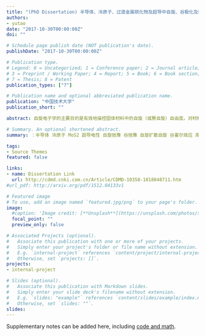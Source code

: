 ```yaml
---
title: "(PhD Dissertation) 半导体、冷原子、过渡金属硫化物及超导中自旋、谷极化及Bogoliubov准粒子的动力学研究"
authors: 
- yutao
date: "2017-10-30T00:00:00Z"
doi: ""

# Schedule page publish date (NOT publication's date).
publishDate: "2017-10-30T00:00:00Z"

# Publication type.
# Legend: 0 = Uncategorized; 1 = Conference paper; 2 = Journal article;
# 3 = Preprint / Working Paper; 4 = Report; 5 = Book; 6 = Book section;
# 7 = Thesis; 8 = Patent
publication_types: ["7"]

# Publication name and optional abbreviated publication name.
publication: "中国技术大学"
publication_short: ""

abstract: 自旋电子学的主要目的是有效地操控固体材料中的自旋（或赝自旋）自由度。对材料中自旋和电荷的动力学及它们的相互影响的理解对自旋电子学的发展非常重要。针对这一问题，本论文根据所关心的物理系统分为三个部分。在第一部分，我们研究半导体及超冷原子中的自旋动力学，其中包括自旋弛豫和自旋扩散。在第二部分，我们研究单层和双层过渡金属硫属化物中由激子引起的谷极化的动力学，其中包括谷去极化动力学和激子的谷霍尔效应。最后在第三部分，我们集中研究s-波和(s + p)-波超导体中Bogoliubov准粒子和凝聚体的自旋及电荷动力学。.

# Summary. An optional shortened abstract.
summary: ：半导体 冷原子 MoS2 超导电性 自旋弛豫 谷弛豫 自旋扩散自旋 谷霍尔效应 库伯配对动力学 电荷失衡

tags:
- Source Themes
featured: false

links:
- name: Dissertation Link
  url: http://cdmd.cnki.com.cn/Article/CDMD-10358-1018048711.htm
#url_pdf: http://arxiv.org/pdf/1512.04133v1

# Featured image
# To use, add an image named `featured.jpg/png` to your page's folder. 
image:
  #caption: 'Image credit: [**Unsplash**](https://unsplash.com/photos/s9CC2SKySJM)'
  focal_point: ""
  preview_only: false

# Associated Projects (optional).
#   Associate this publication with one or more of your projects.
#   Simply enter your project's folder or file name without extension.
#   E.g. `internal-project` references `content/project/internal-project/index.md`.
#   Otherwise, set `projects: []`.
projects:
- internal-project

# Slides (optional).
#   Associate this publication with Markdown slides.
#   Simply enter your slide deck's filename without extension.
#   E.g. `slides: "example"` references `content/slides/example/index.md`.
#   Otherwise, set `slides: ""`.
slides:
---
```


Supplementary notes can be added here, including [code and math](https://sourcethemes.com/academic/docs/writing-markdown-latex/).
